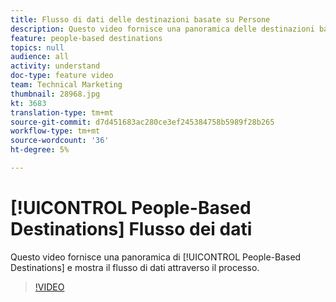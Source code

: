 ```yaml
---
title: Flusso di dati delle destinazioni basate su Persone
description: Questo video fornisce una panoramica delle destinazioni basate sulle persone e mostra il flusso di dati attraverso il processo.
feature: people-based destinations
topics: null
audience: all
activity: understand
doc-type: feature video
team: Technical Marketing
thumbnail: 28968.jpg
kt: 3683
translation-type: tm+mt
source-git-commit: d7d451683ac280ce3ef245384758b5989f28b265
workflow-type: tm+mt
source-wordcount: '36'
ht-degree: 5%

---
```



# [!UICONTROL People-Based Destinations] Flusso dei dati

Questo video fornisce una panoramica di [!UICONTROL People-Based Destinations] e mostra il flusso di dati attraverso il processo.

>[!VIDEO](https://video.tv.adobe.com/v/28968/?quality=12)
